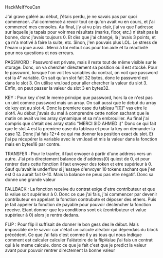 HackMeIfYouCan

J'ai grave galéré au début, j'étais perdu, je ne savais pas par quoi commencer. J'ai commencé à revoir tout ce qu'on avait vu en cours, et j'ai commencé mes consoles.
Au final, j'y ai vu plus clair, j'ai vu que l'adresse sur laquelle je tapais pour voir mes résultats (marks, floor, etc.) n'était pas la bonne, donc j'avais toujours 0. Et dès que j'ai changé, là j'avais 3 points, et ça m'a motivé à faire la suite, etc. Sinon, j'en pouvais plus LOL. Le stress de l'exam u joue aussi..
Merci à toi entout cas pour ton aide et ta réactivité pour nos questions et nos erreurs.

PASSWORD :
Password est private, mais il reste tout de même visible sur le storage.
Donc, on va chercher directement sa position où il est stocké.
Pour le password, lorsque l'on voit les variables du contrat, on voit que password est la 4ᵉ variable.
On sait qu'un slot fait 32 bytes, donc le password est dans le slot 3.
On utilise vm.load pour aller chercher la valeur du slot 3.
Enfin, on peut passer la valeur du slot 3 en bytes32.

KEY :
Pour key c'est le meme principe que password, hors la ce n'est pas un uint comme password mais un array. 
On sait aussi que le debut du array de key est au slot 4.
Donc la premiere case du tableau "[0]" vas etre le slot4. Au début j'avais du mal à comprendre cette notion sachant que le matin on avait vu les array dynamique et sa m'a embrouiller. Au final j'ai compris que c'etait des array static "MERCI SID AHMED :)"
Donc ce qui fait que le slot 4 est la premiere case du tableau et pour la key on demander la case 12. Donc j'ai fais 12+4 ce qui ma donner les position exact du slot. Et j'ai pu récupérer la variable avec le vm.load et mis la valeur dans la fonction mais en bytes16 par contre.

TRANSFER :
Pour le tranfer, il faut envoyer à partir d'une address vers un autre. J'ai pris directement balance de d'address(0) quiest de  0, et pour rentrer dans cette fonction il faut envoyer des token et etre supérieur à 0. Sauf qu'avait le underflow si j'essaye d'envoyer 10 tokens sachant que j'en est 0 sa aurait fait 0-10. Mais la balance ne peux pas etre négatif. Donc sa donne une grande valeur

FALLBACK :
La fonction receive du contrat exige d'etre contributeur et que la value soit supérieur à 0. Donc ce que j'ai fais, j'ai commencer par devenir contributeur en appelant la fonction contrubute et déposer des ethers.
Puis je fait appeler la fonction de payable pour pouvoir déclencher la fonction receive. Etant donner que les conditions sont ok (contributeur et value supérieur à 0) alors je rentre dedans.

FLIP :
Pour flip il suffisait de donner le bon gess des le début. Mais impossible de le savoir car c'était un calcule aléatoir qui dépendais du block précédent. Ce que j'ai fais c'est comme il y as tous qui nous indique comment est calculer calculer l'aléatoire de la flipValue j'ai fais un contrat qui à le meme calcule. donc ce que je fait c'est que je predict la valeur avant pour pouvoir rentrer directement la bonne valeur
